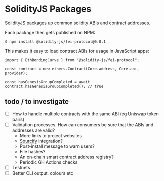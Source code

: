 # SolidityJS Packages

SolidityJS packages up common solidity ABIs and contract addresses.

Each package then gets published on NPM:

    $ npm install @solidity-js/fei-protocol@0.0.1

This makes it easy to load contract ABIs for usage in JavaScript apps:

    import { EthBondingCurve } from "@solidity-js/fei-protocol";

    const contract = new ethers.Contract(Core.address, Core.abi, provider);

    const hasGenesisGroupCompleted = await contract.hasGenesisGroupCompleted(); // true

## todo / to investigate

- [ ] How to handle multiple contracts with the same ABI (eg Uniswap token pairs)
- [ ] Validation processes. How can consumers be sure that the ABIs and addresses are valid?
  - More links to project websites
  - [Sourcify](https://github.com/ethereum/sourcify) integration?
  - Post-install message to warn users?
  - File hashes?
  - An on-chain smart contract address registry?
  - Periodic GH Actions checks
- [ ] Testnets
- [ ] Better CLI output, colours etc
